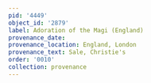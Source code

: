 ```yaml
---
pid: '4449'
object_id: '2879'
label: Adoration of the Magi (England)
provenance_date:
provenance_location: England, London
provenance_text: Sale, Christie's
order: '0010'
collection: provenance
---
```

